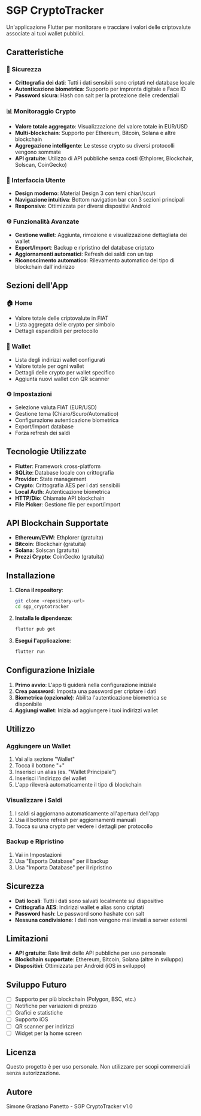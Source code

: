 # SGP CryptoTracker

Un'applicazione Flutter per monitorare e tracciare i valori delle criptovalute associate ai tuoi wallet pubblici.

## Caratteristiche

### 🔐 Sicurezza
- **Crittografia dei dati**: Tutti i dati sensibili sono criptati nel database locale
- **Autenticazione biometrica**: Supporto per impronta digitale e Face ID
- **Password sicura**: Hash con salt per la protezione delle credenziali

### 📊 Monitoraggio Crypto
- **Valore totale aggregato**: Visualizzazione del valore totale in EUR/USD
- **Multi-blockchain**: Supporto per Ethereum, Bitcoin, Solana e altre blockchain
- **Aggregazione intelligente**: Le stesse crypto su diversi protocolli vengono sommate
- **API gratuite**: Utilizzo di API pubbliche senza costi (Ethplorer, Blockchair, Solscan, CoinGecko)

### 🎨 Interfaccia Utente
- **Design moderno**: Material Design 3 con temi chiari/scuri
- **Navigazione intuitiva**: Bottom navigation bar con 3 sezioni principali
- **Responsive**: Ottimizzata per diversi dispositivi Android

### ⚙️ Funzionalità Avanzate
- **Gestione wallet**: Aggiunta, rimozione e visualizzazione dettagliata dei wallet
- **Export/Import**: Backup e ripristino del database criptato
- **Aggiornamenti automatici**: Refresh dei saldi con un tap
- **Riconoscimento automatico**: Rilevamento automatico del tipo di blockchain dall'indirizzo

## Sezioni dell'App

### 🏠 Home
- Valore totale delle criptovalute in FIAT
- Lista aggregata delle crypto per simbolo
- Dettagli espandibili per protocollo

### 💼 Wallet
- Lista degli indirizzi wallet configurati
- Valore totale per ogni wallet
- Dettagli delle crypto per wallet specifico
- Aggiunta nuovi wallet con QR scanner

### ⚙️ Impostazioni
- Selezione valuta FIAT (EUR/USD)
- Gestione tema (Chiaro/Scuro/Automatico)
- Configurazione autenticazione biometrica
- Export/Import database
- Forza refresh dei saldi

## Tecnologie Utilizzate

- **Flutter**: Framework cross-platform
- **SQLite**: Database locale con crittografia
- **Provider**: State management
- **Crypto**: Crittografia AES per i dati sensibili
- **Local Auth**: Autenticazione biometrica
- **HTTP/Dio**: Chiamate API blockchain
- **File Picker**: Gestione file per export/import

## API Blockchain Supportate

- **Ethereum/EVM**: Ethplorer (gratuita)
- **Bitcoin**: Blockchair (gratuita)
- **Solana**: Solscan (gratuita)
- **Prezzi Crypto**: CoinGecko (gratuita)

## Installazione

1. **Clona il repository**:
   ```bash
   git clone <repository-url>
   cd sgp_cryptotracker
   ```

2. **Installa le dipendenze**:
   ```bash
   flutter pub get
   ```

3. **Esegui l'applicazione**:
   ```bash
   flutter run
   ```

## Configurazione Iniziale

1. **Primo avvio**: L'app ti guiderà nella configurazione iniziale
2. **Crea password**: Imposta una password per criptare i dati
3. **Biometrica (opzionale)**: Abilita l'autenticazione biometrica se disponibile
4. **Aggiungi wallet**: Inizia ad aggiungere i tuoi indirizzi wallet

## Utilizzo

### Aggiungere un Wallet
1. Vai alla sezione "Wallet"
2. Tocca il bottone "+" 
3. Inserisci un alias (es. "Wallet Principale")
4. Inserisci l'indirizzo del wallet
5. L'app rileverà automaticamente il tipo di blockchain

### Visualizzare i Saldi
1. I saldi si aggiornano automaticamente all'apertura dell'app
2. Usa il bottone refresh per aggiornamenti manuali
3. Tocca su una crypto per vedere i dettagli per protocollo

### Backup e Ripristino
1. Vai in Impostazioni
2. Usa "Esporta Database" per il backup
3. Usa "Importa Database" per il ripristino

## Sicurezza

- **Dati locali**: Tutti i dati sono salvati localmente sul dispositivo
- **Crittografia AES**: Indirizzi wallet e alias sono criptati
- **Password hash**: Le password sono hashate con salt
- **Nessuna condivisione**: I dati non vengono mai inviati a server esterni

## Limitazioni

- **API gratuite**: Rate limit delle API pubbliche per uso personale
- **Blockchain supportate**: Ethereum, Bitcoin, Solana (altre in sviluppo)
- **Dispositivi**: Ottimizzata per Android (iOS in sviluppo)

## Sviluppo Futuro

- [ ] Supporto per più blockchain (Polygon, BSC, etc.)
- [ ] Notifiche per variazioni di prezzo
- [ ] Grafici e statistiche
- [ ] Supporto iOS
- [ ] QR scanner per indirizzi
- [ ] Widget per la home screen

## Licenza

Questo progetto è per uso personale. Non utilizzare per scopi commerciali senza autorizzazione.

## Autore

Simone Graziano Panetto - SGP CryptoTracker v1.0
